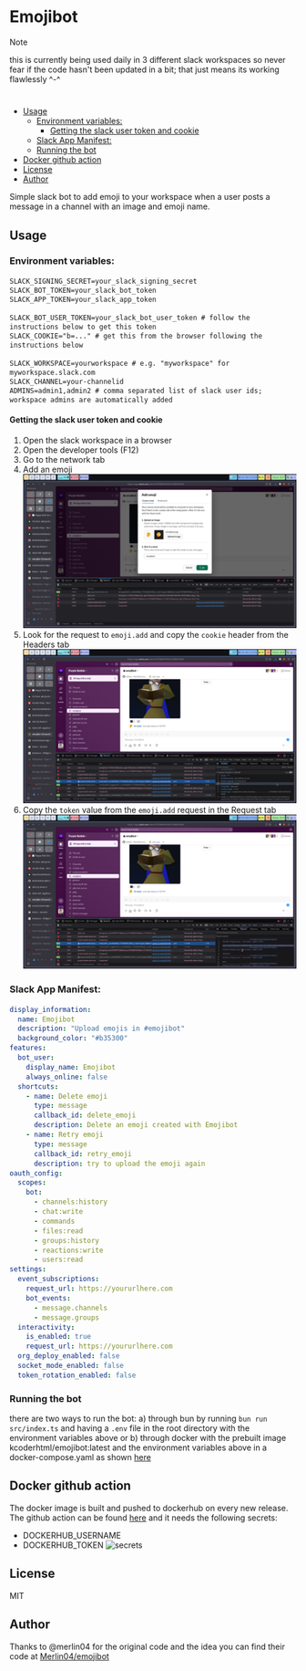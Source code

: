 # Emojibot <!-- omit in toc -->

> [!Note]
> this is currently being used daily in 3 different slack workspaces so never fear if the code hasn't been updated in a bit; that just means its working flawlessly ^-^

#

- [Usage](#usage)
  - [Environment variables:](#environment-variables)
    - [Getting the slack user token and cookie](#getting-the-slack-user-token-and-cookie)
  - [Slack App Manifest:](#slack-app-manifest)
  - [Running the bot](#running-the-bot)
- [Docker github action](#docker-github-action)
- [License](#license)
- [Author](#author)

Simple slack bot to add emoji to your workspace when a user posts a message in a channel with an image and emoji name.

## Usage
### Environment variables:
```env
SLACK_SIGNING_SECRET=your_slack_signing_secret
SLACK_BOT_TOKEN=your_slack_bot_token
SLACK_APP_TOKEN=your_slack_app_token

SLACK_BOT_USER_TOKEN=your_slack_bot_user_token # follow the instructions below to get this token
SLACK_COOKIE="b=..." # get this from the browser following the instructions below

SLACK_WORKSPACE=yourworkspace # e.g. "myworkspace" for myworkspace.slack.com
SLACK_CHANNEL=your-channelid
ADMINS=admin1,admin2 # comma separated list of slack user ids; workspace admins are automatically added
```
#### Getting the slack user token and cookie
1. Open the slack workspace in a browser
2. Open the developer tools (F12)
3. Go to the network tab
4. Add an emoji
![emoji-creation](.github/images/emoji-creation.png)
5. Look for the request to `emoji.add` and copy the `cookie` header from the Headers tab
![cookie](.github/images/cookie.png)
6. Copy the `token` value from the `emoji.add` request in the Request tab
![token](.github/images/token.png)



### Slack App Manifest:
```yaml
display_information:
  name: Emojibot
  description: "Upload emojis in #emojibot"
  background_color: "#b35300"
features:
  bot_user:
    display_name: Emojibot
    always_online: false
  shortcuts:
    - name: Delete emoji
      type: message
      callback_id: delete_emoji
      description: Delete an emoji created with Emojibot
    - name: Retry emoji
      type: message
      callback_id: retry_emoji
      description: try to upload the emoji again
oauth_config:
  scopes:
    bot:
      - channels:history
      - chat:write
      - commands
      - files:read
      - groups:history
      - reactions:write
      - users:read
settings:
  event_subscriptions:
    request_url: https://yoururlhere.com
    bot_events:
      - message.channels
      - message.groups
  interactivity:
    is_enabled: true
    request_url: https://yoururlhere.com
  org_deploy_enabled: false
  socket_mode_enabled: false
  token_rotation_enabled: false
```

### Running the bot

there are two ways to run the bot:
a) through bun by running `bun run src/index.ts` and having a `.env` file in the root directory with the environment variables above or
b) through docker with the prebuilt image kcoderhtml/emojibot:latest and the environment variables above in a docker-compose.yaml as shown [here](docker-compose.yaml)

## Docker github action
The docker image is built and pushed to dockerhub on every new release. The github action can be found [here](.github/workflows/publish-docker-image.yaml) and it needs the following secrets:
- DOCKERHUB_USERNAME
- DOCKERHUB_TOKEN
![secrets](.github/images/repo-secrets.png)

## License
MIT

## Author
Thanks to @merlin04 for the original code and the idea you can find their code at [Merlin04/emojibot](https://github.com/Merlin04/emojibot)
